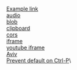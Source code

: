 <!-- Add your test pages links below -->
[Example link](test_pages/example)\
[audio](test_pages/audio)\
[blob](test_pages/blob)\
[clipboard](test_pages/clipboard)\
[cors](test_pages/cors)\
[iframe](test_pages/iframe)\
[youtube iframe](test_pages/youtube_iframe)\
[Aviv](test_pages/aviv)\
[Prevent default on Ctrl-P](test_pages/prevent_default_ctrl_p)\
